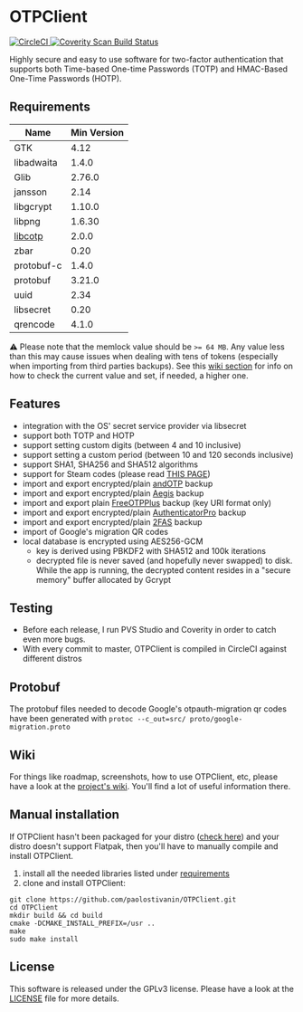 # OTPClient
<a href="https://circleci.com/gh/paolostivanin/OTPClient">
  <img alt="CircleCI" src="https://circleci.com/gh/paolostivanin/OTPClient.svg?style=svg"/>
</a>
<a href="https://scan.coverity.com/projects/paolostivanin-otpclient">
  <img alt="Coverity Scan Build Status"
       src="https://scan.coverity.com/projects/12749/badge.svg"/>
</a>

Highly secure and easy to use software for two-factor authentication that supports both Time-based One-time Passwords (TOTP) and HMAC-Based One-Time Passwords (HOTP).

## Requirements
| Name                                                | Min Version |
|-----------------------------------------------------|-------------|
| GTK                                                 | 4.12        |
| libadwaita                                          | 1.4.0       |
| Glib                                                | 2.76.0      |
| jansson                                             | 2.14        |
| libgcrypt                                           | 1.10.0      |
| libpng                                              | 1.6.30      |
| [libcotp](https://github.com/paolostivanin/libcotp) | 2.0.0       |
| zbar                                                | 0.20        |
| protobuf-c                                          | 1.4.0       |
| protobuf                                            | 3.21.0      |
| uuid                                                | 2.34        |
| libsecret                                           | 0.20        |
| qrencode                                            | 4.1.0       |

:warning: Please note that the memlock value should be `>= 64 MB`. Any value less than this may cause issues when dealing with tens of tokens (especially when importing from third parties backups).
See this [wiki section](https://github.com/paolostivanin/OTPClient/wiki/Secure-Memory-Limitations) for info on how to check the current value and set, if needed, a higher one.

## Features
- integration with the OS' secret service provider via libsecret
- support both TOTP and HOTP
- support setting custom digits (between 4 and 10 inclusive)
- support setting a custom period (between 10 and 120 seconds inclusive)
- support SHA1, SHA256 and SHA512 algorithms
- support for Steam codes (please read [THIS PAGE](https://github.com/paolostivanin/OTPClient/wiki/Steam-Support))
- import and export encrypted/plain [andOTP](https://github.com/flocke/andOTP) backup
- import and export encrypted/plain [Aegis](https://github.com/beemdevelopment/Aegis) backup
- import and export plain [FreeOTPPlus](https://github.com/helloworld1/FreeOTPPlus) backup (key URI format only)
- import and export encrypted/plain [AuthenticatorPro](https://github.com/jamie-mh/AuthenticatorPro) backup
- import and export encrypted/plain [2FAS](https://github.com/twofas) backup
- import of Google's migration QR codes
- local database is encrypted using AES256-GCM
  - key is derived using PBKDF2 with SHA512 and 100k iterations
  - decrypted file is never saved (and hopefully never swapped) to disk. While the app is running, the decrypted content resides in a "secure memory" buffer allocated by Gcrypt

## Testing
* Before each release, I run PVS Studio and Coverity in order to catch even more bugs.
* With every commit to master, OTPClient is compiled in CircleCI against different distros

## Protobuf
The protobuf files needed to decode Google's otpauth-migration qr codes have been generated with `protoc --c_out=src/ proto/google-migration.proto` 

## Wiki
For things like roadmap, screenshots, how to use OTPClient, etc, please have a look at the [project's wiki](https://github.com/paolostivanin/OTPClient/wiki). You'll find a lot of useful information there.

## Manual installation
If OTPClient hasn't been packaged for your distro ([check here](https://github.com/paolostivanin/OTPClient/wiki/Tested-OS-&-Packages#packages)) and your distro doesn't support Flatpak, then you'll have to manually compile and install OTPClient.
1. install all the needed libraries listed under [requirements](#requirements)
2. clone and install OTPClient:
```
git clone https://github.com/paolostivanin/OTPClient.git
cd OTPClient
mkdir build && cd build
cmake -DCMAKE_INSTALL_PREFIX=/usr ..
make
sudo make install
```

## License
This software is released under the GPLv3 license. Please have a look at the [LICENSE](LICENSE) file for more details.
